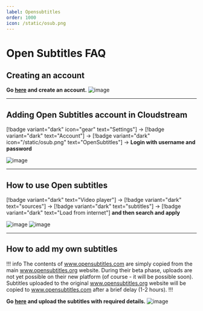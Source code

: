 ```yaml
---
label: Opensubtitles
order: 1000
icon: /static/osub.png
---
```


# Open Subtitles FAQ

## Creating an account
**Go [here](https://www.opensubtitles.com/en) and create an account.**
![image](https://user-images.githubusercontent.com/57977673/194716796-c5556b8b-a0b7-4580-9054-f36d1304e545.png)

___
## Adding Open Subtitles account in Cloudstream

[!badge variant="dark" icon="gear" text="Settings"] → [!badge variant="dark" text="Account"] → [!badge variant="dark" icon="/static/osub.png" text="OpenSubtitles"] → **Login with username and password**

![image](https://user-images.githubusercontent.com/57977673/194716884-04860e09-7910-4216-bf26-52fbca4e0a86.png)

___
## How to use Open subtitles
[!badge variant="dark" text="Video player"] → [!badge variant="dark" text="sources"] → [!badge variant="dark" text="subtitles"] → [!badge variant="dark" text="Load from internet"] **and then search and apply**

![image](https://user-images.githubusercontent.com/57977673/194716636-f16fe137-c2e6-4529-bfd8-b86214ab8843.png)
![image](https://cdn.discordapp.com/attachments/1008654622740729897/1029316063659315210/unknown.png)

___
## How to add my own subtitles
!!! info
The contents of www.opensubtitles.com are simply copied from the main www.opensubtitles.org website. During their beta phase, uploads are not yet possible on their new platform (of course - it will be possible soon). Subtitles uploaded to the original www.opensubtitles.org website will be copied to www.opensubtitles.com after a brief delay (1-2 hours).
!!!

**Go [here](https://www.opensubtitles.org/en/upload) and upload the subtitles with required details.**
![image](https://cdn.discordapp.com/attachments/1008654622740729897/1029323888238264370/unknown.png)